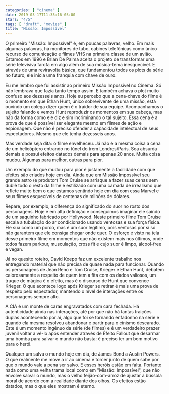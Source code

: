 ```yaml
---
categories: [ "cinema" ]
date: 2019-03-17T11:35:16-03:00
stars: "4/5"
tags: [ "draft", "movies" ]
title: "Missão: Impossível"
---
```

O primeiro "Missão: Impossível" é, em poucas palavras, velho. Em mais algumas palavras, há monitores de tubo, cabines telefônicas como único recurso de comunicação e filmes VHS na primeira classe de um avião. Estamos em 1996 e Brian De Palma aceita o projeto de transformar uma série televisiva farofa em algo além de sua música-tema inesquecível. E através de uma reviravolta básica, que fundamentou todos os plots da série no futuro, ele inicia uma franquia com chave de ouro.

Eu me lembro que fui assistir ao primeiro Missão Impossível no Cinema. Só não lembrava que fazia tanto tempo assim. E também achava o plot muito confuso aos dezesseis anos. Hoje eu percebo que a cena-chave do filme é o momento em que Ethan Hunt, único sobrevivente de uma missão, está ouvindo um colega dizer quem é o traidor de sua equipe. Acompanhamos o sujeito falando e vemos Hunt reproduzir os momentos em sua cabeça, mas não da forma como ele diz e sim incriminando o tal sujeito. Essa cena é a prova de que é possível ser elegante mesmo em filmes de ação e espionagem. Que não é preciso ofender a capacidade intelectual de seus espectadores. Mesmo que ele tenha dezesseis anos.

Mas verdade seja dita: o filme envelheceu. Já não é a mesma coisa a cena de um helicóptero entrando no túnel do trem Londres/Paris. Soa absurda demais e possui efeitos datados demais para apenas 20 anos. Muita coisa mudou. Algumas para melhor, outras para pior.

Um exemplo do que mudou para pior é justamente a facilidade com que efeitos são criados hoje em dia. Ainda que em Missão Impossível seu grande astro (e produtor) Tom Cruise se arrisque a fazer suas cenas sem dublê todo o resto da filme é estilizado com uma camada de irrealismo que reflete muito bem o que estamos sentindo hoje em dia com essa Marvel e seus filmes esquecíveis de centenas de milhões de dólares.

Repare, por exemplo, a diferença do significado do suor no rosto dos personagens. Hoje é em alta definição e conseguimos imaginar ele saindo de um saquinho fabricado por Hollywood. Neste primeiro filme Tom Cruise escala a tubulação do ar condicionado usando ventosas e sua força física. Ele sua como um porco, mas é um suor legítimo, pois ventosas por si só não garantem que ele consiga chegar onde quer. O esforço é visto na tela desse primeiro filme em momentos que não existem mais nos últimos, onde todos fazem parkour, musculação, cross fit e cujo suor é limpo, álcool-free e vegan.

Já no quesito roteiro, David Koepp faz um excelente trabalho nos entregando material que não precisa de quase nada para funcionar. Quando os personagens de Jean Reno e Tom Cruise, Krieger e Ethan Hunt, debatem calorosamente a respeito de quem tem a fita com os dados valiosos, um truque de mágica é o efeito, mas é o discurso de Hunt que convence Krieger. O que acontece logo após Krieger se retirar é mais uma prova de respeito pelo espectador, mantendo o nível de interações entre os personagens sempre alto.

A CIA é um monte de caras engravatados com cara fechada. Há autenticidade ainda nas interações, até por que não há tantas traições duplas acontecendo por aí, algo que foi se tornando enfadonho na série e quando ela mesma resolveu abandonar e partir para o cinismo descarado. Este é um momento ingênuo da série (de filmes) e é um verdadeiro prazer juvenil voltar a vê-lo após entender através de Efeito Fallout que desarmar uma bomba para salvar o mundo não basta: é preciso ter um bom motivo para o herói.

Qualquer um salva o mundo hoje em dia, de James Bond a Austin Powers. O que realmente me move a ir ao cinema é torcer junto de quem sabe por que o mundo vale a pena ser salvo. E esses heróis estão em falta. Portanto nada como uma velha trama local como em "Missão: Impossível", que não envolve salvar o mundo, mas o velho feijão-com-arroz de ajustar a bússola moral de acordo com a realidade diante dos olhos. Os efeitos estão datados, mas o que eles mostram é eterno.
